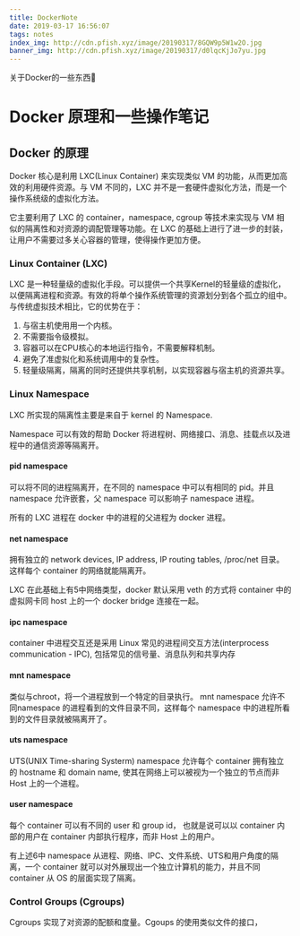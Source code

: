 ```yaml
---
title: DockerNote
date: 2019-03-17 16:56:07
tags: notes
index_img: http://cdn.pfish.xyz/image/20190317/8GQW9p5W1w2O.jpg
banner_img: http://cdn.pfish.xyz/image/20190317/d0lqcKjJo7yu.jpg
---
```


关于Docker的一些东西🐋

<!--more-->

# Docker 原理和一些操作笔记 

## Docker 的原理

Docker 核心是利用 LXC(Linux Container) 来实现类似 VM 的功能，从而更加高效的利用硬件资源。与 VM 不同的，LXC 并不是一套硬件虚拟化方法，而是一个操作系统级的虚拟化方法。

它主要利用了 LXC 的 container，namespace, cgroup 等技术来实现与 VM 相似的隔离性和对资源的调配管理等功能。在 LXC 的基础上进行了进一步的封装，让用户不需要过多关心容器的管理，使得操作更加方便。


### Linux Container (LXC)

LXC 是一种轻量级的虚拟化手段。可以提供一个共享Kernel的轻量级的虚拟化，以便隔离进程和资源。有效的将单个操作系统管理的资源划分到各个孤立的组中。与传统虚拟技术相比，它的优势在于：

 1. 与宿主机使用用一个内核。
 2. 不需要指令级模拟。
 3. 容器可以在CPU核心的本地运行指令，不需要解释机制。
 4. 避免了准虚拟化和系统调用中的复杂性。
 5. 轻量级隔离，隔离的同时还提供共享机制，以实现容器与宿主机的资源共享。

### Linux Namespace

LXC 所实现的隔离性主要是来自于 kernel 的 Namespace.

Namespace 可以有效的帮助 Docker 将进程树、网络接口、消息、挂载点以及进程中的通信资源等隔离开。

#### pid namespace

可以将不同的进程隔离开，在不同的 namespace 中可以有相同的 pid。并且 namespace 允许嵌套，父 namespace 可以影响子 namespace 进程。

所有的 LXC 进程在 docker 中的进程的父进程为 docker 进程。

#### net namespace

拥有独立的 network devices, IP address, IP routing tables, /proc/net 目录。这样每个 container 的网络就能隔离开。

LXC 在此基础上有5中网络类型，docker 默认采用 veth 的方式将 container 中的虚拟网卡同 host 上的一个 docker bridge 连接在一起。

#### ipc namespace

container 中进程交互还是采用 Linux 常见的进程间交互方法(interprocess communication - IPC), 包括常见的信号量、消息队列和共享内存

#### mnt namespace

类似与chroot，将一个进程放到一个特定的目录执行。 mnt namespace 允许不同namespace 的进程看到的文件目录不同，这样每个 namespace 中的进程所看到的文件目录就被隔离开了。

#### uts namespace

UTS(UNIX Time-sharing Systerm) namespace 允许每个 container 拥有独立的 hostname 和 domain name, 使其在网络上可以被视为一个独立的节点而非 Host 上的一个进程。

#### user namespace

每个 container 可以有不同的 user 和 group id， 也就是说可以以 container 内部的用户在 container 内部执行程序，而非 Host 上的用户。

有上述6中 namespace 从进程、网络、IPC、文件系统、UTS和用户角度的隔离，一个 container 就可以对外展现出一个独立计算机的能力，并且不同 container 从 OS 的层面实现了隔离。

### Control Groups (Cgroups)

Cgroups 实现了对资源的配额和度量。Cgoups 的使用类似文件的接口，